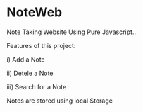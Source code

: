 # NoteWeb
Note Taking Website Using Pure Javascript..


Features of this project:


i) Add a Note


ii) Detele a Note


iii) Search for a Note



Notes are stored using local Storage
